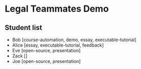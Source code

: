 # Legal Teammates Demo

## Student list

* Bob [course-automation, demo, essay, executable-tutorial]  
* Alice [essay, executable-tutorial, feedback]  
* Eve [open-source, presentation]
* Zack []
* Joe [open-source, presentation]